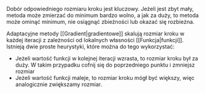 Dobór odpowiedniego rozmiaru kroku jest kluczowy. Jeżeli jest zbyt mały, metoda może zmierzać do minimum bardzo wolno, a jak za duży, to metoda może ominąć minimum, nie osiągnąć zbieżności lub okazać się rozbieżna. 

Adaptacyjne metody [[Gradient|gradientowe]] skalują rozmiar kroku w każdej iteracji z zależności od lokalnych własności [[Funkcja|funkcji]]. Istnieją dwie proste heurystyki, które można do tego wykorzystać:
- Jeżeli wartość funkcji w kolejnej iteracji wzrasta, to rozmiar kroku był za duży. W takim przypadku cofnij się do poprzedniego punktu i zmniejsz rozmiar
- Jeżeli wartość funkcji maleje, to rozmiar kroku mógł być większy, więc analogicznie zwiększamy rozmiar. 
